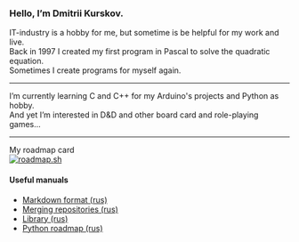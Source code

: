 ### Hello, I’m Dmitrii Kurskov.
IT-industry is a hobby for me, but sometime is be helpful for my work and live.  
Back in 1997 I created my first program in Pascal to solve the quadratic equation.  
Sometimes I create programs for myself again.
***
I’m currently learning C and C++ for my Arduino's projects and Python as hobby.  
And yet I’m interested in D&D and other board card and role-playing games...
***
My roadmap card  
[![roadmap.sh](https://api.roadmap.sh/v1-badge/wide/647877bfc4ec366ad5b5fc0e?variant=dark)](https://roadmap.sh)
#### Useful manuals 
* [Markdown format (rus)](/manuals/markdown-format.md)
* [Merging repositories (rus)](/manuals/merging-repositories.md)
* [Library (rus)](/manuals/library.md)
* [Python roadmap (rus)](/manuals/python_roadmap.md)
